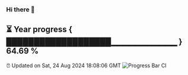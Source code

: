 ### Hi there 👋
⏳ Year progress { ███████████████████▁▁▁▁▁▁▁▁▁▁▁ } 64.69 %
---
⏰ Updated on Sat, 24 Aug 2024 18:08:06 GMT
![Progress Bar CI](https://github.com/Moyi321/Moyi321/workflows/Progress%20Bar%20CI/badge.svg)
